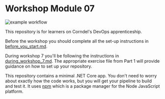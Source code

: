 # Workshop Module 07

![example workflow](https://github.com/github/docs/actions/workflows/ci-workflow.yml/badge.svg?event=push?branch=<BRANCH_NAME>)

This repository is for learners on Corndel's DevOps apprenticeship.

Before the workshop you should complete all the set-up instructions in [before_you_start.md](./before_you_start.md).

During workshop 7 you'll be following the instructions in [during_workshop_7.md](./during_workshop_7.md). The appropriate exercise file from Part 1 will provide guidance on how to set up your repository.

This repository contains a minimal .NET Core app. You don't need to worry about exactly how the code works, but you will get your pipeline to build and test it. It uses [npm](https://www.npmjs.com/) which is a package manager for the Node JavaScript platform.